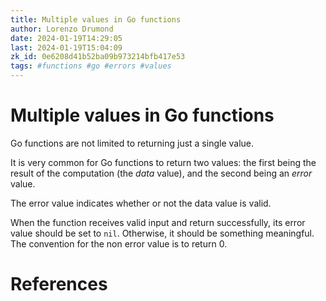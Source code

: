 ```yaml
---
title: Multiple values in Go functions
author: Lorenzo Drumond
date: 2024-01-19T14:29:05
last: 2024-01-19T15:04:09
zk_id: 0e6208d41b52ba09b973214bfb417e53
tags: #functions #go #errors #values
---
```



# Multiple values in Go functions
Go functions are not limited to returning just a single value.

It is very common for Go functions to return two values: the first being the result of the computation (the _data_ value), and the second being an _error_ value.

The error value indicates whether or not the data value is valid.

When the function receives valid input and return successfully, its error value should be set to `nil`. Otherwise, it should be something meaningful. The convention for the non error value is to return 0.

# References
